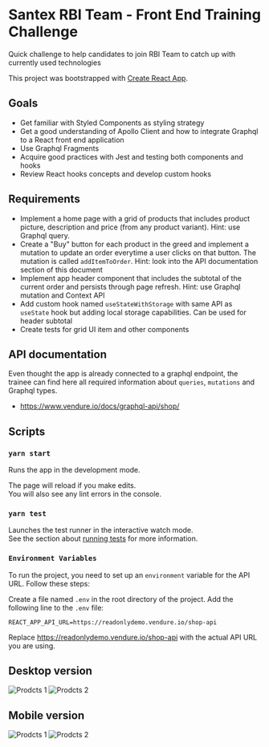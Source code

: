 # Santex RBI Team - Front End Training Challenge

Quick challenge to help candidates to join RBI Team to catch up with currently used technologies

This project was bootstrapped with [Create React App](https://github.com/facebook/create-react-app).

## Goals

- Get familiar with Styled Components as styling strategy
- Get a good understanding of Apollo Client and how to integrate Graphql to a React front end application
- Use Graphql Fragments
- Acquire good practices with Jest and testing both components and hooks
- Review React hooks concepts and develop custom hooks

## Requirements

- Implement a home page with a grid of products that includes product picture, description and price (from any product variant). Hint: use Graphql query.
- Create a "Buy" button for each product in the greed and implement a mutation to update an order everytime a user clicks on that button.
  The mutation is called `addItemToOrder`. Hint: look into the API documentation section of this document
- Implement app header component that includes the subtotal of the current order and persists through page refresh. Hint: use Graphql mutation and Context API
- Add custom hook named `useStateWithStorage` with same API as `useState` hook but adding local storage capabilities. Can be used for header subtotal
- Create tests for grid UI item and other components

## API documentation

Even thought the app is already connected to a graphql endpoint, the trainee can find here all required information about `queries`, `mutations` and Graphql types.

- https://www.vendure.io/docs/graphql-api/shop/

## Scripts

### `yarn start`

Runs the app in the development mode.

The page will reload if you make edits.\
You will also see any lint errors in the console.

### `yarn test`

Launches the test runner in the interactive watch mode.\
See the section about [running tests](https://facebook.github.io/create-react-app/docs/running-tests) for more information.

### `Environment Variables`

To run the project, you need to set up an `environment` variable for the API URL. Follow these steps:

Create a file named `.env` in the root directory of the project.
Add the following line to the `.env` file:

```plaintext
REACT_APP_API_URL=https://readonlydemo.vendure.io/shop-api
```

Replace https://readonlydemo.vendure.io/shop-api with the actual API URL you are using.

## Desktop version
![Prodcts 1](https://github.com/robertocandales/product_list/assets/61159123/c6706e64-87c9-433d-b238-b09dc571740d)
![Prodcts 2](https://github.com/robertocandales/product_list/assets/61159123/d0935e23-0fb6-4ae2-8e64-3bb17c3655fe)

## Mobile version
![Prodcts 1](https://github.com/robertocandales/product_list/assets/61159123/51865b91-8d2e-4135-945d-e8e8c0ee200a) ![Prodcts 2](https://github.com/robertocandales/product_list/assets/61159123/8cfdf9e9-2f38-40d4-a3a9-e157cdf66767)




